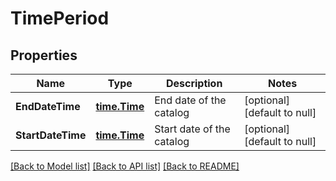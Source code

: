 # TimePeriod

## Properties
Name | Type | Description | Notes
------------ | ------------- | ------------- | -------------
**EndDateTime** | [**time.Time**](time.Time.md) | End date of the catalog | [optional] [default to null]
**StartDateTime** | [**time.Time**](time.Time.md) | Start date of the catalog | [optional] [default to null]

[[Back to Model list]](../README.md#documentation-for-models) [[Back to API list]](../README.md#documentation-for-api-endpoints) [[Back to README]](../README.md)


